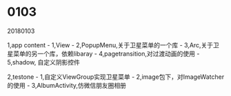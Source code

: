 # 0103
20180103

1,app content
    - 1,View
    - 2,PopupMenu,关于卫星菜单的一个库
    - 3,Arc,关于卫星菜单的另一个库，依赖libaray
    - 4,pagetransition,对过渡动画的使用
    - 5,shadow, 自定义阴影控件

 2,testone
     - 1,自定义ViewGroup实现卫星菜单
      - 2,image包下，对ImageWatcher的使用
       - 3,AlbumActivity,仿微信朋友圈相册
